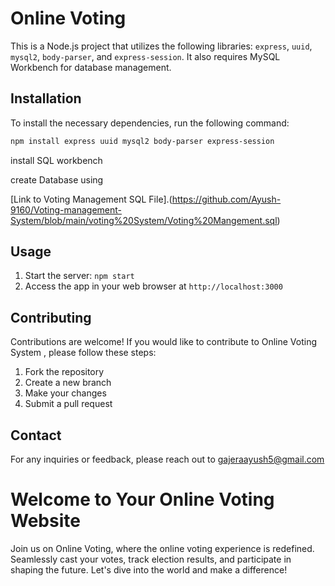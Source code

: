 # Online Voting 

This is a Node.js project that utilizes the following libraries: `express`, `uuid`, `mysql2`, `body-parser`, and `express-session`. It also requires MySQL Workbench for database management.

## Installation
To install the necessary dependencies, run the following command:
```bash
npm install express uuid mysql2 body-parser express-session
```

install SQL workbench

create Database using

[Link to Voting Management SQL File].(https://github.com/Ayush-9160/Voting-management-System/blob/main/voting%20System/Voting%20Mangement.sql)

## Usage

1. Start the server: `npm start`
2. Access the app in your web browser at `http://localhost:3000`

## Contributing

Contributions are welcome! If you would like to contribute to Online Voting System , please follow these steps:

1. Fork the repository
2. Create a new branch
3. Make your changes
4. Submit a pull request



## Contact

For any inquiries or feedback, please reach out to gajeraayush5@gmail.com 

# Welcome to Your Online Voting Website

Join us on Online Voting, where the online voting experience is redefined. Seamlessly cast your votes, track election results, and participate in shaping the future. Let's dive into the world and make a difference!


